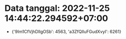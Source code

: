 # Data tanggal: 2022-11-25 14:44:22.294592+07:00

* {'9Im1CfVjhDllgOSb': 4563, 'a3ZfQlluFGudXvyI': 6261}
